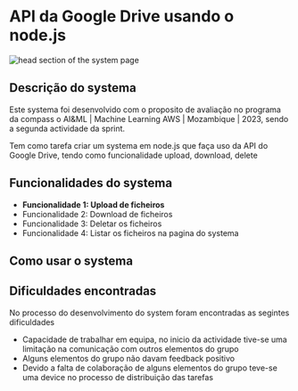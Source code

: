 <h1>API da Google Drive usando o node.js</h1>

![head section of the system page](https://github.com/anicetodinis/sprint-2-pb-aws-mozambique-equipe7-docker-nodejs-api-gdrive/assets/104785625/8949a870-3f9c-47b6-b39e-d03e0de12e01)

<h2>Descrição do systema</h2>
<p>Este systema foi desenvolvido com o proposito de avaliação no programa da compass o AI&ML | Machine Learning AWS | Mozambique | 2023, sendo a segunda actividade da sprint.</p>
<p>Tem como tarefa criar um systema em node.js que faça uso da API do Google Drive, tendo como funcionalidade upload, download, delete </p>

<h2>Funcionalidades do systema</h2>

<ul>
  <li style= "font-weight:bold;"><span>Funcionalidade 1:</span> Upload de ficheiros</li>
  <li><span>Funcionalidade 2:</span> Download de ficheiros</li>
  <li><span>Funcionalidade 3:</span> Deletar os ficheiros</li>
  <li><span>Funcionalidade 4:</span> Listar os ficheiros na pagina do systema</li>
</ul>

<h2>Como usar o systema</h2>

<p></p>

<h2>Dificuldades encontradas</h2>

<p>No processo do desenvolvimento do system foram encontradas as segintes dificuldades</p>
<ul>
  <li>Capacidade de trabalhar em equipa, no inicio da actividade tive-se uma limitação na comunicação com outros elementos do grupo</li>
  <li>Alguns elementos do grupo não davam feedback positivo</li>
  <li>Devido a falta de colaboração de alguns elementos do grupo teve-se uma device no processo de distribuição das tarefas</li>
</ul>
